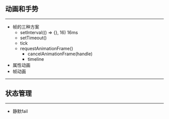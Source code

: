 ## 动画和手势
---
-	帧的三种方案
	-	setInterval(() => {}, 16) 16ms
	-	setTimeout()
	-	tick
	-	requestAnimationFrame()
		-	cancelAnimationFrame(handle)
		-	timeline
-	属性动画
-	帧动画
---
## 状态管理
---
-	静默fail